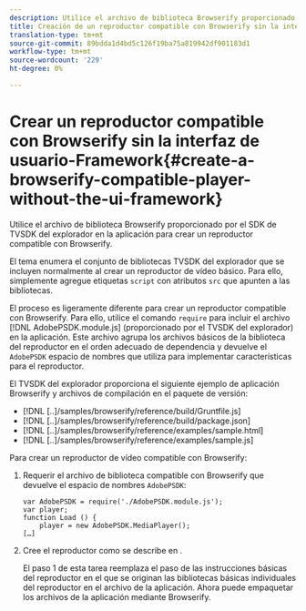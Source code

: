 ```yaml
---
description: Utilice el archivo de biblioteca Browserify proporcionado por el SDK de TVSDK del explorador en la aplicación para crear un reproductor compatible con Browserify.
title: Creación de un reproductor compatible con Browserify sin la interfaz de usuario del marco
translation-type: tm+mt
source-git-commit: 89bdda1d4bd5c126f19ba75a819942df901183d1
workflow-type: tm+mt
source-wordcount: '229'
ht-degree: 0%

---
```



# Crear un reproductor compatible con Browserify sin la interfaz de usuario-Framework{#create-a-browserify-compatible-player-without-the-ui-framework}

Utilice el archivo de biblioteca Browserify proporcionado por el SDK de TVSDK del explorador en la aplicación para crear un reproductor compatible con Browserify.

El tema [](../../../browser-tvsdk-2.4/getting-started/c-psdk-browser-tvsdk-2.4-create-a-basic-player/t-psdk-browser-tvsdk-2.4-create-basic-player-tvsdk.md) enumera el conjunto de bibliotecas TVSDK del explorador que se incluyen normalmente al crear un reproductor de vídeo básico. Para ello, simplemente agregue etiquetas `script` con atributos `src` que apunten a las bibliotecas.

El proceso es ligeramente diferente para crear un reproductor compatible con Browserify. Para ello, utilice el comando `require` para incluir el archivo [!DNL AdobePSDK.module.js] (proporcionado por el TVSDK del explorador) en la aplicación. Este archivo agrupa los archivos básicos de la biblioteca del reproductor en el orden adecuado de dependencia y devuelve el `AdobePSDK` espacio de nombres que utiliza para implementar características para el reproductor.

El TVSDK del explorador proporciona el siguiente ejemplo de aplicación Browserify y archivos de compilación en el paquete de versión:

* [!DNL [..]/samples/browserify/reference/build/Gruntfile.js]
* [!DNL [..]/samples/browserify/reference/build/package.json]
* [!DNL [..]/samples/browserify/reference/examples/sample.html]
* [!DNL [..]/samples/browserify/reference/examples/sample.js]

Para crear un reproductor de vídeo compatible con Browserify:

1. Requerir el archivo de biblioteca compatible con Browserify que devuelve el espacio de nombres `AdobePSDK`:

   ```
   var AdobePSDK = require('./AdobePSDK.module.js'); 
   var player; 
   function Load () { 
       player = new AdobePSDK.MediaPlayer(); 
   […]
   ```

1. Cree el reproductor como se describe en [](../../../browser-tvsdk-2.4/getting-started/c-psdk-browser-tvsdk-2.4-create-a-basic-player/t-psdk-browser-tvsdk-2.4-create-basic-player-tvsdk.md).

   El paso 1 de esta tarea reemplaza el paso de las instrucciones básicas del reproductor en el que se originan las bibliotecas básicas individuales del reproductor en el archivo de la aplicación.
Ahora puede empaquetar los archivos de la aplicación mediante Browserify.
